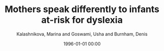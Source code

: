 ---
layout: post
title: Mothers speak differently to infants at-risk for dyslexia

date: 1996-01-01 00:00
author: Kalashnikova, Marina and Goswami, Usha and Burnham, Denis
journal: Developmental Science

link: https://doi.org/10.1111/desc.12487

year: 2018
---